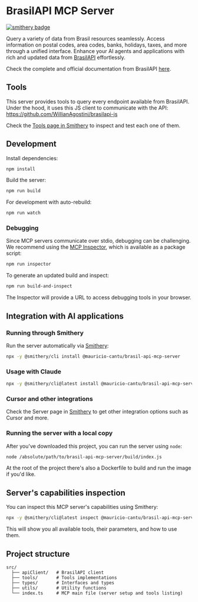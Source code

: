 # BrasilAPI MCP Server

[![smithery badge](https://smithery.ai/badge/@mauricio-cantu/brasil-api-mcp-server)](https://smithery.ai/server/@mauricio-cantu/brasil-api-mcp-server)

Query a variety of data from Brasil resources seamlessly. Access information on postal codes, area codes, banks, holidays, taxes, and more through a unified interface. Enhance your AI agents and applications with rich and updated data from [BrasilAPI](https://github.com/BrasilAPI/BrasilAPI) effortlessly.

Check the complete and official documentation from BrasilAPI [here](https://brasilapi.com.br/docs).

## Tools

This server provides tools to query every endpoint available from BrasilAPI. Under the hood, it uses this JS client to communicate with the API: https://github.com/WillianAgostini/brasilapi-js

Check the [Tools page in Smithery](https://smithery.ai/server/@mauricio-cantu/brasil-api-mcp-server/tools) to inspect and test each one of them.

## Development

Install dependencies:

```bash
npm install
```

Build the server:

```bash
npm run build
```

For development with auto-rebuild:

```bash
npm run watch
```

### Debugging

Since MCP servers communicate over stdio, debugging can be challenging. We recommend using the [MCP Inspector](https://github.com/modelcontextprotocol/inspector), which is available as a package script:

```bash
npm run inspector
```

To generate an updated build and inspect:

```bash
npm run build-and-inspect
```

The Inspector will provide a URL to access debugging tools in your browser.

## Integration with AI applications

### Running through Smithery

Run the server automatically via [Smithery](https://smithery.ai/server/@mauricio-cantu/brasil-api-mcp-server):

```bash
npx -y @smithery/cli install @mauricio-cantu/brasil-api-mcp-server
```

### Usage with Claude

```bash
npx -y @smithery/cli@latest install @mauricio-cantu/brasil-api-mcp-server --client claude
```

### Cursor and other integrations

Check the Server page in [Smithery](https://smithery.ai/server/@mauricio-cantu/brasil-api-mcp-server) to get other integration options such as Cursor and more.

### Running the server with a local copy

After you've downloaded this project, you can run the server using `node`:

```bash
node /absolute/path/to/brasil-api-mcp-server/build/index.js
```

At the root of the project there's also a Dockerfile to build and run the image if you'd like.

## Server's capabilities inspection

You can inspect this MCP server's capabilities using Smithery:

```bash
npx -y @smithery/cli@latest inspect @mauricio-cantu/brasil-api-mcp-server
```

This will show you all available tools, their parameters, and how to use them.

## Project structure

```
src/
  ├── apiClient/   # BrasilAPI client
  ├── tools/       # Tools implementations
  ├── types/       # Interfaces and types
  ├── utils/       # Utility functions
  └── index.ts     # MCP main file (server setup and tools listing)
```
